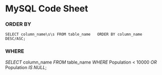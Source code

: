 # MySQL Code Sheet

### ORDER BY
`SELECT column_name\s\s
FROM table_name  
ORDER BY column_name DESC/ASC;`

### WHERE
*SELECT* column_name
*FROM* table_name
*WHERE* Population < 10000 *OR* Population *IS NULL*;